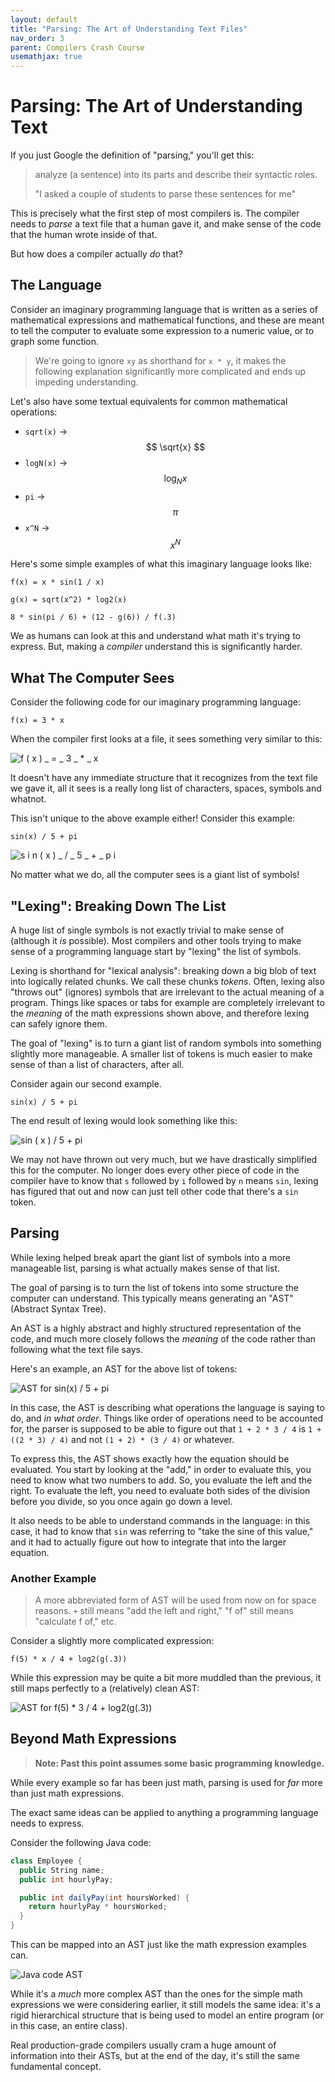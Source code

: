 ```yaml
---
layout: default
title: "Parsing: The Art of Understanding Text Files"
nav_order: 3
parent: Compilers Crash Course
usemathjax: true
---
```


# Parsing: The Art of Understanding Text
If you just Google the definition of "parsing," you'll get this:

> analyze (a sentence) into its parts and describe their syntactic roles.
> 
> "I asked a couple of students to parse these sentences for me"

This is precisely what the first step of most compilers is. The compiler needs to *parse* a text file that a human gave it, and make sense of the code that the human wrote inside of that. 

But how does a compiler actually *do* that? 

## The Language
Consider an imaginary programming language that is written as a series of mathematical expressions and mathematical functions, and these are meant to tell the computer to evaluate some expression to a numeric value, or to graph some function. 

> We're going to ignore `xy` as shorthand for `x * y`, it makes the following explanation significantly more complicated and ends up impeding understanding. 

Let's also have some textual equivalents for common mathematical operations:
  - `sqrt(x)` -> $$ \sqrt{x} $$
  - `logN(x)` -> $$ \log_N{x} $$
  - `pi` -> $$ \pi $$ 
  - `x^N` -> $$ x^N $$

Here's some simple examples of what this imaginary language looks like: 

~~~
f(x) = x * sin(1 / x)

g(x) = sqrt(x^2) * log2(x)

8 * sin(pi / 6) + (12 - g(6)) / f(.3)
~~~

We as humans can look at this and understand what math it's trying to express. But, making a *compiler* understand this is significantly harder. 

## What The Computer Sees
Consider the following code for our imaginary programming language:

~~~
f(x) = 3 * x
~~~

When the compiler first looks at a file, it sees something very similar to this:

![f ( x ) _ = _ 3 _ * _ x](../assets/images/parsing-1.png)

It doesn't have any immediate structure that it recognizes from the text file we gave it, all it sees is a really long list of characters, spaces, symbols and whatnot. 

This isn't unique to the above example either! Consider this example:

~~~
sin(x) / 5 + pi
~~~

![s i n ( x ) _ / _ 5 _ + _ p i](../assets/images/parsing-2.png)

No matter what we do, all the computer sees is a giant list of symbols! 

## "Lexing": Breaking Down The List
A huge list of single symbols is not exactly trivial to make sense of (although it *is* possible). Most compilers and other tools trying to make sense of a programming language start by "lexing" the list of symbols.

Lexing is shorthand for "lexical analysis": breaking down a big blob of text into logically related chunks. We call these chunks *tokens*. Often, lexing also "throws out" (ignores) symbols that are irrelevant to the actual meaning of a program. Things like spaces or tabs for example are completely irrelevant to the *meaning* of the math expressions shown above, and therefore lexing can safely ignore them. 

The goal of "lexing" is to turn a giant list of random symbols into something slightly more manageable. A smaller list of tokens is much easier to make sense of than a list of characters, after all. 

Consider again our second example.

~~~
sin(x) / 5 + pi
~~~

The end result of lexing would look something like this:

![sin ( x ) / 5 + pi](../assets/images/parsing-3.png)

We may not have thrown out very much, but we have drastically simplified this for the computer. No longer does every other piece of code in the compiler have to know that `s` followed by `i` followed by `n` means `sin`, lexing has figured that out and now can just tell other code that there's a `sin` token. 

## Parsing
While lexing helped break apart the giant list of symbols into a more manageable list, parsing is what actually makes sense of that list. 

The goal of parsing is to turn the list of tokens into some structure the computer can understand. This typically means generating an "AST" (Abstract Syntax Tree). 

An AST is a highly abstract and highly structured representation of the code, and much more closely follows the *meaning* of the code rather than following what the text file says. 

Here's an example, an AST for the above list of tokens:

![AST for sin(x) / 5 + pi](../assets/images/ast-1-smaller.png)

In this case, the AST is describing what operations the language is saying to do, and *in what order*. Things like order of operations need to be accounted for, the parser is supposed to be able to figure out that `1 + 2 * 3 / 4` is `1 + ((2 * 3) / 4)` and not `(1 + 2) * (3 / 4)` or whatever. 

To express this, the AST shows exactly how the equation should be evaluated. You start by looking at the "add," in order to evaluate this, you need to know what two numbers to add. So, you evaluate the left and the right. To evaluate the left, you need to evaluate both sides of the division before you divide, so you once again go down a level. 

It also needs to be able to understand commands in the language: in this case, it had to know that `sin` was referring to "take the sine of this value," and it had to actually figure out how to integrate that into the larger equation. 

### Another Example
> A more abbreviated form of AST will be used from now on for space reasons. `+` still means "add the left and right," "f of" still means "calculate f of," etc. 

Consider a slightly more complicated expression:

~~~
f(5) * x / 4 + log2(g(.3))
~~~

While this expression may be quite a bit more muddled than the previous, it still maps perfectly to a (relatively) clean AST:

![AST for f(5) * 3 / 4 + log2(g(.3))](../assets/images/ast-2-smaller.png)

## Beyond Math Expressions
> **Note: Past this point assumes some basic programming knowledge.**

While every example so far has been just math, parsing is used for *far* more than just math expressions. 

The exact same ideas can be applied to anything a programming language needs to express. 

Consider the following Java code:

~~~ cs
class Employee {
  public String name;
  public int hourlyPay;

  public int dailyPay(int hoursWorked) {
    return hourlyPay * hoursWorked;  
  }
}
~~~

This can be mapped into an AST just like the math expression examples can. 

![Java code AST](../assets/images/ast-3-smaller.png)

While it's a *much* more complex AST than the ones for the simple math expressions
we were considering earlier, it still models the same idea: it's a rigid hierarchical
structure that is being used to model an entire program (or in this case, an entire class).

Real production-grade compilers usually cram a huge amount of information into their ASTs, but at
the end of the day, it's still the same fundamental concept.